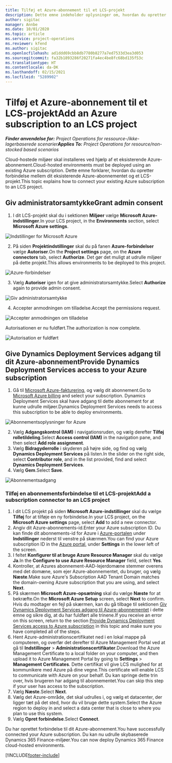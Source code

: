 ```yaml
---
title: Tilføj et Azure-abonnement til et LCS-projekt
description: Dette emne indeholder oplysninger om, hvordan du opretter forbindelse mellem Azure-abonnementet og et LCS-projekt.
author: sigitac
manager: Annbe
ms.date: 10/01/2020
ms.topic: article
ms.service: project-operations
ms.reviewer: kfend
ms.author: sigitac
ms.openlocfilehash: ad1ddd69cbb8db7780b8277a7ed7533d3ea3d053
ms.sourcegitcommit: fa32b1893286f20271fa4ec4be8fc68bd135f53c
ms.translationtype: HT
ms.contentlocale: da-DK
ms.lasthandoff: 02/15/2021
ms.locfileid: "5289902"
---
```

# <a name="add-an-azure-subscription-to-an-lcs-project"></a><span data-ttu-id="34851-103">Tilføj et Azure-abonnement til et LCS-projekt</span><span class="sxs-lookup"><span data-stu-id="34851-103">Add an Azure subscription to an LCS project</span></span>

<span data-ttu-id="34851-104">_**Finder anvendelse for:** Project Operations for ressource-/ikke-lagerbaserede scenarier_</span><span class="sxs-lookup"><span data-stu-id="34851-104">_**Applies To:** Project Operations for resource/non-stocked based scenarios_</span></span>

<span data-ttu-id="34851-105">Cloud-hostede miljøer skal installeres ved hjælp af et eksisterende Azure-abonnement.</span><span class="sxs-lookup"><span data-stu-id="34851-105">Cloud-hosted environments must be deployed using an existing Azure subscription.</span></span> <span data-ttu-id="34851-106">Dette emne forklarer, hvordan du opretter forbindelse mellem dit eksisterende Azure-abonnementet og et LCS-projekt.</span><span class="sxs-lookup"><span data-stu-id="34851-106">This topic explains how to connect your existing Azure subscription to an LCS project.</span></span> 

## <a name="grant-admin-consent"></a><span data-ttu-id="34851-107">Giv administratorsamtykke</span><span class="sxs-lookup"><span data-stu-id="34851-107">Grant admin consent</span></span>

1. <span data-ttu-id="34851-108">I dit LCS-projekt skal du i sektionen **Miljøer** vælge **Microsoft Azure-indstillinger**.</span><span class="sxs-lookup"><span data-stu-id="34851-108">In your LCS project, in the **Environments** section, select **Microsoft Azure settings**.</span></span>

![Indstillinger for Microsoft Azure](./media/1MicrosoftAzureSettings.png)

2. <span data-ttu-id="34851-110">På siden **Projektindstillinger** skal du på fanen **Azure-forbindelser** vælge **Autoriser**.</span><span class="sxs-lookup"><span data-stu-id="34851-110">On the **Project settings** page, on the **Azure connectors** tab, select **Authorize**.</span></span> <span data-ttu-id="34851-111">Det gør det muligt at udrulle miljøer på dette projekt.</span><span class="sxs-lookup"><span data-stu-id="34851-111">This allows environments to be deployed to this project.</span></span>

![Azure-forbindelser](./media/2AzureConnectors.png)

3. <span data-ttu-id="34851-113">Vælg **Autoriser** igen for at give administratorsamtykke.</span><span class="sxs-lookup"><span data-stu-id="34851-113">Select **Authorize** again to provide admin consent.</span></span>

![Giv administratorsamtykke](./media/3GrantAdminConsent.png)

4. <span data-ttu-id="34851-115">Accepter anmodningen om tilladelse.</span><span class="sxs-lookup"><span data-stu-id="34851-115">Accept the permissions request.</span></span>

![Accepter anmodningen om tilladelse](./media/4AcceptPermissionRequest.png)

<span data-ttu-id="34851-117">Autorisationen er nu fuldført.</span><span class="sxs-lookup"><span data-stu-id="34851-117">The authorization is now complete.</span></span> 

![Autorisation er fuldført](./media/5AuthorizationComplete.png)

## <a name="provide-dynamics-deployment-services-access-to-your-azure-subscription"></a><a name="provide"></a><span data-ttu-id="34851-119">Give Dynamics Deployment Services adgang til dit Azure-abonnement</span><span class="sxs-lookup"><span data-stu-id="34851-119">Provide Dynamics Deployment Services access to your Azure subscription</span></span>

1. <span data-ttu-id="34851-120">Gå til [Microsoft Azure-fakturering](https://portal.azure.com/#blade/Microsoft\_Azure\_Billing/SubscriptionsBlade), og vælg dit abonnement.</span><span class="sxs-lookup"><span data-stu-id="34851-120">Go to [Microsoft Azure billing](https://portal.azure.com/#blade/Microsoft\_Azure\_Billing/SubscriptionsBlade) and select your subscription.</span></span> <span data-ttu-id="34851-121">Dynamics Deployment Services skal have adgang til dette abonnement for at kunne udrulle miljøer.</span><span class="sxs-lookup"><span data-stu-id="34851-121">Dynamics Deployment Services needs to access this subscription to be able to deploy environments.</span></span>

![Abonnementsoplysninger for Azure](./media/6AzureSubscription.png)

2. <span data-ttu-id="34851-123">Vælg **Adgangskontrol (IAM)** i navigationsruden, og vælg derefter **Tilføj rolletildeling**.</span><span class="sxs-lookup"><span data-stu-id="34851-123">Select **Access control (IAM)** in the navigation pane, and then select **Add role assignment**.</span></span>
3. <span data-ttu-id="34851-124">Vælg **Bidragyderrolle** i skyderen på højre side, og find og vælg **Dynamics Deployment Services** på listen.</span><span class="sxs-lookup"><span data-stu-id="34851-124">In the slider on the right side, select **Contributor role**, and in the list provided, find and select **Dynamics Deployment Services**.</span></span> 
4. <span data-ttu-id="34851-125">Vælg **Gem**.</span><span class="sxs-lookup"><span data-stu-id="34851-125">Select **Save**.</span></span>

![Abonnementsadgang](./media/7SubscriptionAccess.png)

### <a name="add-a-subscription-connector-to-an-lcs-project"></a><span data-ttu-id="34851-127">Tilføj en abonnementsforbindelse til et LCS-projekt</span><span class="sxs-lookup"><span data-stu-id="34851-127">Add a subscription connector to an LCS project</span></span>

1. <span data-ttu-id="34851-128">I dit LCS projekt på siden **Microsoft Azure-indstillinger** skal du vælge **Tilføj** for at tilføje en ny forbindelse.</span><span class="sxs-lookup"><span data-stu-id="34851-128">In your LCS project, on the **Microsoft Azure settings** page, select **Add** to add a new connector.</span></span>
2. <span data-ttu-id="34851-129">Angiv dit Azure-abonnements-id.</span><span class="sxs-lookup"><span data-stu-id="34851-129">Enter your Azure subscription ID.</span></span> <span data-ttu-id="34851-130">Du kan finde dit abonnements-id for Azure i [Azure-portalen](https://ms.portal.azure.com/) under **Indstillinger** nederst til venstre på skærmen.</span><span class="sxs-lookup"><span data-stu-id="34851-130">You can find your Azure subscription ID in the [Azure portal](https://ms.portal.azure.com/), under  **Settings**  in the lower left of the screen.</span></span>
3. <span data-ttu-id="34851-131">I feltet **Konfigurer til at bruge Azure Resource Manager** skal du vælge **Ja**.</span><span class="sxs-lookup"><span data-stu-id="34851-131">In the **Configure to use Azure Resource Manager** field, select **Yes**.</span></span>
4. <span data-ttu-id="34851-132">Kontroller, at Azures abonnement-AAD-lejerdomæne stemmer overens med det domæne, som ejer Azure-abonnementet, du bruger, og vælg **Næste**.</span><span class="sxs-lookup"><span data-stu-id="34851-132">Make sure Azure's Subscription AAD Tenant Domain matches the domain-owning Azure subscription that you are using, and select **Next**.</span></span>
5. <span data-ttu-id="34851-133">På skærmen **Microsoft Azure-opsætning** skal du vælge **Næste** for at bekræfte.</span><span class="sxs-lookup"><span data-stu-id="34851-133">On the **Microsoft Azure Setup** screen, select **Next** to confirm.</span></span> <span data-ttu-id="34851-134">Hvis du modtager en fejl på skærmen, kan du gå tilbage til sektionen [Giv Dynamics Deployment Services adgang til Azure-abonnementet](#provide) i dette emne og sikre dig, at du har fuldført alle trinene.</span><span class="sxs-lookup"><span data-stu-id="34851-134">If you receive an error on this screen, return to the section [Provide Dynamics Deployment Services access to Azure subscription](#provide) in this topic and make sure you have completed all of the steps.</span></span>
6. <span data-ttu-id="34851-135">Hent Azure-administrationscertifikatet ned i en lokal mappe på computeren, og overfør det derefter til Azure Management Portal ved at gå til **Indstillinger** > **Administrationscertifikater**.</span><span class="sxs-lookup"><span data-stu-id="34851-135">Download the Azure Management Certificate to a local folder on your computer, and then upload it to Azure Management Portal by going to **Settings** > **Management Certificates**.</span></span> <span data-ttu-id="34851-136">Dette certifikat vil give LCS mulighed for at kommunikere med Azure på dine vegne.</span><span class="sxs-lookup"><span data-stu-id="34851-136">This certificate will enable LCS to communicate with Azure on your behalf.</span></span> <span data-ttu-id="34851-137">Du kan springe dette trin over, hvis brugeren har adgang til abonnementet.</span><span class="sxs-lookup"><span data-stu-id="34851-137">You can skip this step if your user has access to the subscription.</span></span>
7. <span data-ttu-id="34851-138">Vælg **Næste**.</span><span class="sxs-lookup"><span data-stu-id="34851-138">Select  **Next**.</span></span>
8. <span data-ttu-id="34851-139">Vælg det Azure-område, det skal udrulles i, og vælg et datacenter, der ligger tæt på det sted, hvor du vil bruge dette system.</span><span class="sxs-lookup"><span data-stu-id="34851-139">Select the Azure region to deploy in and select a data center that is close to where you plan to use this system.</span></span>
9.  <span data-ttu-id="34851-140">Vælg **Opret forbindelse**.</span><span class="sxs-lookup"><span data-stu-id="34851-140">Select  **Connect**.</span></span>

<span data-ttu-id="34851-141">Du har oprettet forbindelse til dit Azure-abonnement.</span><span class="sxs-lookup"><span data-stu-id="34851-141">You have successfully connected your Azure subscription.</span></span> <span data-ttu-id="34851-142">Du kan nu udrulle skybaserede Dynamics 365 Finance-miljøer.</span><span class="sxs-lookup"><span data-stu-id="34851-142">You can now deploy Dynamics 365 Finance cloud-hosted environments.</span></span>




[!INCLUDE[footer-include](../includes/footer-banner.md)]